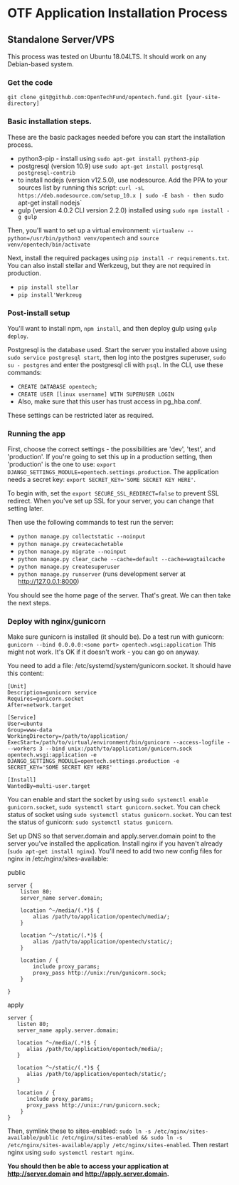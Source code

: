 # OTF Application Installation Process

## Standalone Server/VPS

This process was tested on Ubuntu 18.04LTS. It should work on any Debian-based system.


### Get the code

`git clone git@github.com:OpenTechFund/opentech.fund.git [your-site-directory]`


### Basic installation steps.

These are the basic packages needed before you can start the installation process.

- python3-pip - install using  `sudo apt-get install python3-pip`
- postgresql (version 10.9) use `sudo apt-get install postgresql postgresql-contrib`
- to install nodejs (version v12.5.0), use nodesource. Add the PPA to your sources list by running this script: `curl -sL https://deb.nodesource.com/setup_10.x | sudo -E bash - then `sudo apt-get install nodejs`
- gulp (version 4.0.2 CLI version 2.2.0) installed using `sudo npm install -g gulp`

Then, you'll want to set up a virtual environment: `virtualenv --python=/usr/bin/python3 venv/opentech` and `source venv/opentech/bin/activate`

Next, install the required packages using `pip install -r requirements.txt`. You can also install stellar and Werkzeug, but they are not required in production.

- `pip install stellar`
- `pip install'Werkzeug`


### Post-install setup

You'll want to install npm, `npm install`, and then deploy gulp using `gulp deploy`.

Postgresql is the database used. Start the server you installed above using `sudo service postgresql start`, then log into the postgres superuser, `sudo su - postgres` and enter the postgresql cli with `psql`. In the CLI, use these commands:

- `CREATE DATABASE opentech;`
- `CREATE USER [linux username] WITH SUPERUSER LOGIN`
- Also, make sure that this user has trust access in pg_hba.conf.

These settings can be restricted later as required.


### Running the app

First, choose the correct settings - the possibilities are 'dev', 'test', and 'production'. If you're going to set this up in a production setting, then 'production' is the one to use: `export DJANGO_SETTINGS_MODULE=opentech.settings.production`. The application needs a secret key: `export SECRET_KEY='SOME SECRET KEY HERE'`.

To begin with, set the `export SECURE_SSL_REDIRECT=false` to prevent SSL redirect. When you've set up SSL for your server, you can change that setting later.

Then use the following commands to test run the server:

- `python manage.py collectstatic --noinput`
- `python manage.py createcachetable`
- `python manage.py migrate --noinput`
- `python manage.py clear_cache --cache=default --cache=wagtailcache`
- `python manage.py createsuperuser`
- `python manage.py runserver` (runs development server at http://127.0.0.1:8000)

You should see the home page of the server. That's great. We can then take the next steps.


### Deploy with nginx/gunicorn

Make sure gunicorn is installed (it should be). Do a test run with gunicorn: `gunicorn --bind 0.0.0.0:<some port> opentech.wsgi:application` This might not work. It's OK if it doesn't work - you can go on anyway.

You need to add a file: /etc/systemd/system/gunicorn.socket. It should have this content:

```
[Unit]
Description=gunicorn service
Requires=gunicorn.socket
After=network.target

[Service]
User=ubuntu
Group=www-data
WorkingDirectory=/path/to/application/
ExecStart=/path/to/virtual/environment/bin/gunicorn --access-logfile - --workers 3 --bind unix:/path/to/application/gunicorn.sock opentech.wsgi:application -e DJANGO_SETTINGS_MODULE=opentech.settings.production -e SECRET_KEY='SOME SECRET KEY HERE'

[Install]
WantedBy=multi-user.target
```

You can enable and start the socket by using `sudo systemctl enable gunicorn.socket`, `sudo systemctl start gunicorn.socket`. You can check status of socket using `sudo systemctl status gunicorn.socket`.
You can test the status of gunicorn: `sudo systemctl status gunicorn`.

Set up DNS so that server.domain and apply.server.domain point to the server you've installed the application. Install nginx if you haven't already (`sudo apt-get install nginx`). You'll need to add two new config files for nginx in /etc/nginx/sites-available:

public

```
server {
    listen 80;
    server_name server.domain;

    location ^~/media/(.*)$ {
        alias /path/to/application/opentech/media/;
    }

    location ^~/static/(.*)$ {
        alias /path/to/application/opentech/static/;
    }

    location / {
        include proxy_params;
        proxy_pass http://unix:/run/gunicorn.sock;
    }

}
```

apply

```
server {
   listen 80;
   server_name apply.server.domain;

   location ^~/media/(.*)$ {
      alias /path/to/application/opentech/media/;
   }

   location ^~/static/(.*)$ {
      alias /path/to/application/opentech/static/;
   }

   location / {
      include proxy_params;
      proxy_pass http://unix:/run/gunicorn.sock;
    }
}
```

Then, symlink these to sites-enabled: `sudo ln -s /etc/nginx/sites-available/public /etc/nginx/sites-enabled && sudo ln -s /etc/nginx/sites-available/apply /etc/nginx/sites-enabled`. Then restart nginx using `sudo systemctl restart nginx`.

**You should then be able to access your application at http://server.domain and http://apply.server.domain.** 
